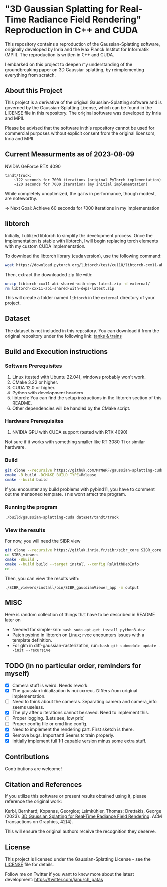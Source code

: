 # "3D Gaussian Splatting for Real-Time Radiance Field Rendering" Reproduction in C++ and CUDA
This repository contains a reproduction of the Gaussian-Splatting software, originally developed by Inria and the Max Planck Institut for Informatik (MPII). The reproduction is written in C++ and CUDA.

I embarked on this project to deepen my understanding of the groundbreaking paper on 3D Gaussian splatting, by reimplementing everything from scratch.

## About this Project
This project is a derivative of the original Gaussian-Splatting software and is governed by the Gaussian-Splatting License, which can be found in the LICENSE file in this repository. The original software was developed by Inria and MPII.

Please be advised that the software in this repository cannot be used for commercial purposes without explicit consent from the original licensors, Inria and MPII.

## Current Measurments as of 2023-08-09 
NVIDIA GeForce RTX 4090

    tandt/truck:
        ~122 seconds for 7000 iterations (original PyTorch implementation)
        ~120 seconds for 7000 iterations (my initial implementation)

While completely unoptimized, the gains in performance, though modest, are noteworthy.

=> Next Goal: Achieve 60 seconds for 7000 iterations in my implementation

## libtorch
Initially, I utilized libtorch to simplify the development process. Once the implementation is stable with libtorch, I will begin replacing torch elements with my custom CUDA implementation.

To download the libtorch library (cuda version), use the following command:
```bash
wget https://download.pytorch.org/libtorch/test/cu118/libtorch-cxx11-abi-shared-with-deps-latest.zip  
```
Then, extract the downloaded zip file with:
```bash
unzip libtorch-cxx11-abi-shared-with-deps-latest.zip -d external/
rm libtorch-cxx11-abi-shared-with-deps-latest.zip
```
This will create a folder named `libtorch` in the `external` directory of your project.

## Dataset
The dataset is not included in this repository. You can download it from the original repository under the following link:
[tanks & trains](https://repo-sam.inria.fr/fungraph/3d-gaussian-splatting/datasets/input/tandt_db.zip)

## Build and Execution instructions
### Software Prerequisites 
1. Linux (tested with Ubuntu 22.04), windows probably won't work.
2. CMake 3.22 or higher.
3. CUDA 12.0 or higher.
4. Python with development headers.
5. libtorch: You can find the setup instructions in the libtorch section of this README.
6. Other dependencies will be handled by the CMake script.

### Hardware Prerequisites
1. NVIDIA GPU with CUDA support (tested with RTX 4090) 

Not sure if it works with something smaller like RT 3080 Ti or similar hardware.

### Build
```bash
git clone --recursive https://github.com/MrNeRF/gaussian-splatting-cuda
cmake -B build -DCMAKE_BUILD_TYPE=Release
cmake --build build
```
If you encounter any build problems with pybind11, you have to comment out the mentioned template. This won't affect the program.

### Running the program
```bash
./build/gaussian-splatting-cuda dataset/tandt/truck
```

### View the results
For now, you will need the SIBR view
```bash
git clone --recursive https://gitlab.inria.fr/sibr/sibr_core SIBR_core
cd SIBR_viewers
cmake -Bbuild .
cmake --build build --target install --config RelWithDebInfo
cd ..
```

Then, you can view the results with:
```bash
./SIBR_viewers/install/bin/SIBR_gaussianViewer_app -m output
```

## MISC
Here is random collection of things that have to be described in README later on
- Needed for simple-knn: 
```bash sudo apt-get install python3-dev ```
- Patch pybind in libtorch on Linux; nvcc encounters issues with a template definition. 
- For glm in diff-gaussian-rasterization, run: ```bash git submodule update --init --recursive ```
 

## TODO (in no particular order, reminders for myself)
- [x] Camera stuff is weird. Needs rework.
- [x] The gaussian initialization is not correct. Differs from original implementation.
- [ ] Need to think about the cameras. Separating camera and camera_info seems useless.
- [x] The ply after x iterations cannot be saved. Need to implement this.
- [ ] Proper logging. (Lets see, low prio)
- [ ] Proper config file or cmd line config.
- [x] Need to implement the rendering part. First sketch is there.
- [x] Remove bugs. Important! Seems to train properly.
- [x] Initially implement full 1:1 capable version minus some extra stuff.

## Contributions
Contributions are welcome!

## Citation and References
If you utilize this software or present results obtained using it, please reference the original work:

Kerbl, Bernhard; Kopanas, Georgios; Leimkühler, Thomas; Drettakis, George (2023). [3D Gaussian Splatting for Real-Time Radiance Field Rendering](https://repo-sam.inria.fr/fungraph/3d-gaussian-splatting/). ACM Transactions on Graphics, 42(4).

This will ensure the original authors receive the recognition they deserve.

## License

This project is licensed under the Gaussian-Splatting License - see the [LICENSE](LICENSE) file for details.

Follow me on Twitter if you want to know more about the latest development: https://twitter.com/janusch_patas